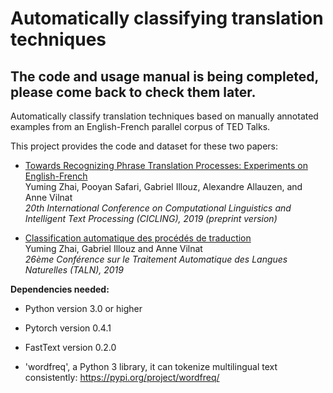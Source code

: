 # Automatically classifying translation techniques 

## The code and usage manual is being completed, please come back to check them later.

Automatically classify translation techniques based on manually annotated examples from an English-French parallel corpus of TED Talks. 

This project provides the code and dataset for these two papers: 

- [Towards Recognizing Phrase Translation Processes: Experiments on English-French](https://arxiv.org/abs/1904.12213) <br/>
Yuming Zhai, Pooyan Safari, Gabriel Illouz, Alexandre Allauzen, and Anne Vilnat <br/>
*20th International Conference on Computational Linguistics and Intelligent Text Processing (CICLING), 2019 (preprint version)*

- [Classification automatique des procédés de traduction](https://hal.archives-ouvertes.fr/hal-02265644/document) <br/>
Yuming Zhai, Gabriel Illouz and Anne Vilnat <br/>
*26ème Conférence sur le Traitement Automatique des Langues Naturelles (TALN), 2019*

**Dependencies needed:** 

- Python version 3.0 or higher

- Pytorch version 0.4.1 

- FastText version 0.2.0 

- 'wordfreq', a Python 3 library, it can tokenize multilingual
text consistently: https://pypi.org/project/wordfreq/


